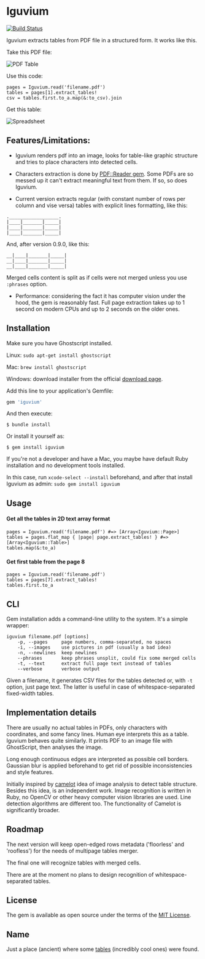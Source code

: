 # Iguvium
[![Build Status](https://travis-ci.com/adworse/iguvium.svg?token=pKH4s9rC7sLLfFxdq8b6&branch=master)](https://travis-ci.com/adworse/iguvium)

Iguvium extracts tables from PDF file in a structured form. It works like this.

Take this PDF file:

![PDF Table](https://user-images.githubusercontent.com/8277078/48663021-ba81e580-ea92-11e8-8ca6-53c5cd5c7b1b.png)

Use this code:

```
pages = Iguvium.read('filename.pdf')
tables = pages[1].extract_tables!
csv = tables.first.to_a.map(&:to_csv).join 
```

Get this table:

![Spreadsheet](https://user-images.githubusercontent.com/8277078/48663073-822ed700-ea93-11e8-8924-9974ab5da27b.png)

## Features/Limitations: 
* Iguvium renders pdf into an image, looks for table-like graphic structure and tries to place characters into detected cells.

* Characters extraction is done by [PDF::Reader gem](https://github.com/yob/pdf-reader). Some PDFs are so messed up it can't extract meaningful text from them. If so, so does Iguvium.

* Current version extracts regular (with constant number of rows per column and vise versa) 
tables with explicit lines formatting, like this:

```
.__________________.
|____|_______|_____|
|____|_______|_____|
|____|_______|_____|
```
And, after version 0.9.0, like this:
```
__|____|_______|_____|
__|____|_______|_____|
__|____|_______|_____|
```


  Merged cells content is split as if cells were not merged unless you use `:phrases` option.

* Performance: considering the fact it has computer vision under the hood, the gem is reasonably fast. Full page extraction takes up to 1 second on modern CPUs and up to 2 seconds on the older ones.


## Installation

Make sure you have Ghostscript installed. 

Linux: `sudo apt-get install ghostscript`

Mac: `brew install ghostscript`

Windows: download installer from the official [download page](https://www.ghostscript.com/download/gsdnld.html).

Add this line to your application's Gemfile:

```ruby
gem 'iguvium'
```

And then execute:

    $ bundle install

Or install it yourself as:

    $ gem install iguvium
    
If you're not a developer and have a Mac, you maybe have default Ruby installation and no development tools installed.

In this case, run `xcode-select --install` beforehand, and after that install Iguvium as admin: `sudo gem install iguvium` 

## Usage

#### Get all the tables in 2D text array format
```
pages = Iguvium.read('filename.pdf') #=> [Array<Iguvium::Page>]
tables = pages.flat_map { |page| page.extract_tables! } #=> [Array<Iguvium::Table>]
tables.map(&:to_a)
```
#### Get first table from the page 8
```
pages = Iguvium.read('filename.pdf')
tables = pages[7].extract_tables!
tables.first.to_a
```

## CLI

Gem installation adds a command-line utility to the system. It's a simple wrapper:

```
iguvium filename.pdf [options]
    -p, --pages     page numbers, comma-separated, no spaces
    -i, --images    use pictures in pdf (usually a bad idea)
    -n, --newlines  keep newlines
    --phrases       keep phrases unsplit, could fix some merged cells
    -t, --text      extract full page text instead of tables
    --verbose       verbose output
```

Given a filename, it generates CSV files for the tables detected or, with `-t` option, 
just page text. The latter is useful in case of whitespace-separated fixed-width tables.  

## Implementation details
There are usually no actual tables in PDFs, only characters with coordinates,
and some fancy lines. Human eye interprets this as a table. Iguvium behaves quite similarly. It prints PDF to an image file with GhostScript, then analyses the image.

Long enough continuous edges are interpreted as possible cell borders. Gaussian blur is applied beforehand to get rid of possible inconsistencies and style features.

Initially inspired by [camelot](https://github.com/socialcopsdev/camelot/) idea of image analysis to detect table structure. Besides this idea, is an independent work. Image recognition is written in Ruby, no OpenCV or other heavy computer vision libraries are used. Line detection algorithms are different too. The functionality of Camelot is significantly broader.

## Roadmap

The next version will keep open-edged rows metadata ('floorless' and 'roofless') for the needs of multipage tables merger.

The final one will recognize tables with merged cells.

There are at the moment no plans to design recognition of whitespace-separated tables.

## License

The gem is available as open source under the terms of the [MIT License](https://opensource.org/licenses/MIT).

## Name

Just a place (ancient) where some [tables](https://en.wikipedia.org/wiki/Iguvine_Tablets) (incredibly cool ones) were found.